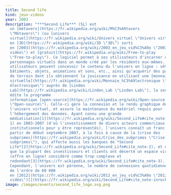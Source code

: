 ```yaml
---
title: Second life
kind: jeux-videos
year: 2003
description: "***Second Life*** (SL) est
  un [métavers](https://fr.wikipedia.org/wiki/M%C3%A9tavers
  \"Métavers\") (ou [univers
  virtuel](https://fr.wikipedia.org/wiki/Univers_virtuel \"Univers virtuel\"))
  en [3D](https://fr.wikipedia.org/wiki/3D \"3D\") sorti
  en [2003](https://fr.wikipedia.org/wiki/2003_en_jeu_vid%C3%A9o \"2003 en jeu
  vidéo\") et [gratuit](https://fr.wikipedia.org/wiki/Free-to-play
  \"Free-to-play\"). Ce logiciel permet à ses utilisateurs d'incarner des
  personnages virtuels dans un monde créé par les résidents eux-mêmes. Les
  utilisateurs peuvent concevoir le contenu du l'univers en ligne : vêtements,
  bâtiments, objets, animations et sons, etc., ainsi qu'acquérir des parcelles
  de terrain dont ils obtiennent la jouissance en utilisant une [monnaie
  virtuelle](https://fr.wikipedia.org/wiki/Monnaie_%C3%A9lectronique \"Monnaie
  électronique\") auprès de [Linden
  Lab](https://fr.wikipedia.org/wiki/Linden_Lab \"Linden Lab\"), la société qui
  édite le programme
  informatique [open-source](https://fr.wikipedia.org/wiki/Open-source
  \"Open-source\"). Celle-ci gère la connexion et le rendu graphique de
  l'univers virtuel, et assure la maintenance du matériel requis pour
  l'hébergement des données. Ayant connu une grande
  médiatisation[1](https://fr.wikipedia.org/wiki/Second_Life#cite_note-inrocks-\
  1) en 2003-2007 (d'où l'investissement de divers acteurs commerciaux et
  institutionnels pour y être représentés), l'univers connaît un franc déclin à
  partir de début septembre 2007, à la fois à cause de la [crise des
  subprimes](https://fr.wikipedia.org/wiki/Crise_des_subprimes \"Crise des
  subprimes\"), qui affecte aussi les banques de *Second
  Life*[2](https://fr.wikipedia.org/wiki/Second_Life#cite_note-2), et du fait
  que la plupart des investisseurs et clients ont déserté un espace virtuel
  (offre en ligne) considéré comme trop complexe et
  redondant[3](https://fr.wikipedia.org/wiki/Second_Life#cite_note-3).
  Cependant, l'univers est pérenne, le nombre de connexions quotidiennes étant
  de l'ordre de 60 000
  en [2012](https://fr.wikipedia.org/wiki/2012_en_jeu_vid%C3%A9o \"2012 en jeu
  vidéo\")[](https://fr.wikipedia.org/wiki/Second_Life#cite_note-inrocks-1)."
image: /images/events/second_life_logo.svg.png
---
```


